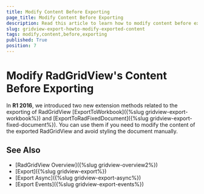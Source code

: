 ```yaml
---
title: Modify Content Before Exporting
page_title: Modify Content Before Exporting
description: Read this article to learn how to modify content before exporting it from RadGridView - Telerik's {{ site.framework_name }} DataGrid.
slug: gridview-export-howto-modify-exported-content
tags: modify,content,before,exporting
published: True
position: 7
---
```


# Modify RadGridView's Content Before Exporting

In __R1 2016__, we introduced two new extension methods related to the exporting of RadGridView [ExportToWorkbook]({%slug gridview-export-workbook%}) and [ExportToRadFixedDocument]({%slug gridview-export-fixed-document%}). You can use them if you need to modify the content of the exported RadGridView and avoid styling the document manually.

## See Also

 * [RadGridView Overview]({%slug gridview-overview2%})
 * [Export]({%slug gridview-export%})
 * [Export Async]({%slug gridview-export-async%})
 * [Export Events]({%slug gridview-export-events%})